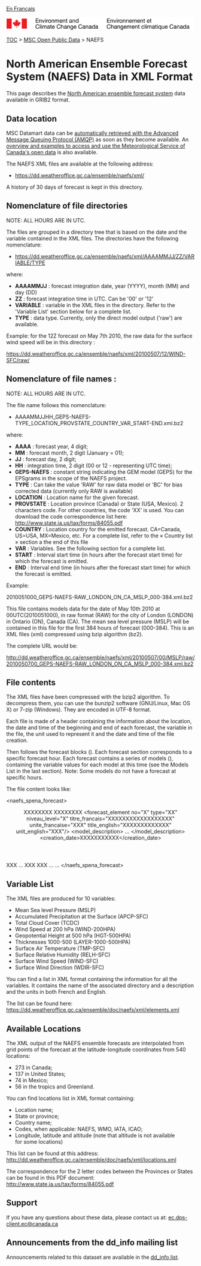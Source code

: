 [En Français](readme_naefs-datamartxml_fr.md)

![ECCC logo](../../img_eccc-logo.png)

[TOC](../../readme_en.md) > [MSC Open Public Data](../readme_en.md) > NAEFS

# North American Ensemble Forecast System (NAEFS) Data in XML Format

This page describes the [North American ensemble forecast system](readme_naefs_en.md) data available in GRIB2 format.

## Data location

MSC Datamart data can be [automatically retrieved with the Advanced Message Queuing Protocol (AMQP)](.../../msc-datamart/amqp_en.md) as soon as they become available. An [overview and examples to access and use the Meteorological Service of Canada's open data](.../../how-to/readme_en.md) is also available.

The NAEFS XML files are available at the following address:

* https://dd.weatheroffice.gc.ca/ensemble/naefs/xml/

A history of 30 days of forecast is kept in this directory.

## Nomenclature of file directories 

NOTE: ALL HOURS ARE IN UTC.

The files are grouped in a directory tree that is based on the date
and the variable contained in the XML files. The directories have the 
following nomenclature:

* https://dd.weatheroffice.gc.ca/ensemble/naefs/xml/AAAAMMJJ/ZZ/VARIABLE/TYPE


where:
* __AAAAMMJJ__ : forecast integration date, year (YYYY), month (MM) and day (DD)
* __ZZ__ : forecast integration time in UTC. Can be '00' or  '12'
* __VARIABLE__ : variable in the XML files in the directory. Refer to the 'Variable List' section below for a complete list.
* __TYPE__ : data type. Currently, only the direct model output ('raw') are
available.

Example: for the 12Z forecast on May 7th 2010, the raw data for the
surface wind speed will be in this directory :

https://dd.weatheroffice.gc.ca/ensemble/naefs/xml/20100507/12/WIND-SFC/raw/

## Nomenclature of file names :

NOTE: ALL HOURS ARE IN UTC.

The file name follows this nomenclature:

* AAAAMMJJHH_GEPS-NAEFS-TYPE_LOCATION_PROVSTATE_COUNTRY_VAR_START-END.xml.bz2

where:

* __AAAA__ : forecast year, 4 digit;
* __MM__ : forecast month, 2 digit (January = 01);
* __JJ__ : forecast day, 2 digit;
* __HH__ : integration time, 2 digit (00 or 12 - representing UTC time);
* __GEPS-NAEFS__ : constant string indicating the GEM model (GEPS) for the
EPSgrams in the scope of the NAEFS project.
* __TYPE__ : Can take the value 'RAW' for raw data model or 'BC' for
bias corrected data (currently only RAW is available)
* __LOCATION__ : Location name for the given forecast.
* __PROVSTATE__ : Location province (Canada) or State (USA, Mexico). 2
characters code. For other countries, the code 'XX' is used. You can
download the code correspondence list here:
http://www.state.ia.us/tax/forms/84055.pdf
* __COUNTRY__ : Location country for the emitted forecast. CA=Canada,
US=USA, MX=Mexico, etc. For a complete list, refer to the « Country list »
section a the end of this file
* __VAR__ : Variables. See the following section for a complete list.
* __START__ : Interval start time (in hours after the forecast start time) for
which the forecast is emitted.
* __END__ : Interval end time  (in hours after the forecast start time) for
which the forecast is emitted.


Example:

2010051000_GEPS-NAEFS-RAW_LONDON_ON_CA_MSLP_000-384.xml.bz2

This file contains models data for the date of May 10th 2010 at
00UTC(2010051000), in raw format (RAW) for the city of London (LONDON) in
Ontario (ON), Canada (CA). The mean sea level pressure (MSLP) will be
contained in this file for the first 384 hours of forecast (000-384). This
is an XML files (xml) compressed using bzip algorithm (bz2).

The complete URL would be:

http://dd.weatheroffice.gc.ca/ensemble/naefs/xml/20100507/00/MSLP/raw/2010050700_GEPS-NAEFS-RAW_LONDON_ON_CA_MSLP_000-384.xml.bz2

## File contents

The XML files have been compressed with the bzip2 algorithm. To decompress
them, you can use the bunzip2 software (GNU/Linux, Mac OS X) or 7-zip
(Windows). They are encoded in UTF-8 format.

Each file is made of a header containing the information about the
location, the date and time of the beginning and end of each forecast, the
variable in the file, the unit used to represent it and the date and time 
of the file creation.

Then follows the forecast blocks (<forecast>). Each forecast section
corresponds to a specific forecast hour. Each forecast contains a series
of models (<model>), containing the variable values for each model at this
time (see the Models List in the last section).
Note: Some models do not have a forecast at specific hours.

The file content looks like:
<?xml version='1.0' encoding='UTF-8'?>
   <naefs_spena_forecast>
      <header>
         <location description="XXXXXXXXX" pays_country="XX" province_state="XX"/>
         <valid-begin-time>XXXXXXXX</valid-begin-time>
         <valid-end-time>XXXXXXXX</valid-end-time>
         <forecast_element no="X" type="XX" niveau_level="X" titre_francais="XXXXXXXXXXXXXXXXXX" unite_francaise="XXX" title_english="XXXXXXXXXXXXX" unit_english="XXX"/>
        <model_description>
          <model id='1' model='GEM' member='000' center='CMC' domain='global' data_type='RAW' member_type='control'/>
          <model id='2' model='GEM' member='001' center='CMC' domain='global' data_type='RAW' member_type='member'/>
          <model id='3' model='GEM' member='002' center='CMC' domain='global' data_type='RAW' member_type='member'/>
               ...
        </model_description>
         <creation_date>XXXXXXXXXXX</creation_date>
      </header>
   <forecast forecast_hour='XXX' valid_time='XXXXXXXXXX'>
      <model id='1'>XXX</model>
               ...
   </forecast>
   <forecast forecast_hour='XXX' valid_time='XXXXXXXXXX'>
      <model id='1'>XXX</model>
      <model id='2'>XXX</model>
               ...
   </forecast>
         ...
</naefs_spena_forecast>

## Variable List

The XML files are produced for 10 variables:
* Mean Sea level Pressure (MSLP)
* Accumulated Precipitation at the Surface (APCP-SFC)
* Total Cloud Cover (TCDC)
* Wind Speed at 200 hPa (WIND-200HPA)
* Geopotential Height at 500 hPa (HGT-500HPA)
* Thicknesses 1000-500 (LAYER-1000-500HPA)
* Surface Air Temperature (TMP-SFC)
* Surface Relative Humidity (RELH-SFC)
* Surface Wind Speed (WIND-SFC)
* Surface Wind Direction (WDIR-SFC)

You can find a list in XML format containing the information for all the  
variables. It contains the name of the associated directory and a 
description and the units in both French and English.

The list can be found here:
https://dd.weatheroffice.gc.ca/ensemble/doc/naefs/xml/elements.xml

## Available Locations

The XML output of the NAEFS ensemble forecasts are interpolated from grid
points of the forecast at the latitude-longitude coordinates from 540 
locations:
* 273 in Canada;
* 137 in United States;
* 74 in Mexico;
* 56 in the tropics and Greenland.

You can find locations list in XML format containing:
* Location name;
* State or province;
* Country name;
* Codes, when applicable: NAEFS, WMO, IATA, ICAO;
* Longitude, latitude and altitude (note that altitude is not available   
for some locations)

This list can be found at this address:
http://dd.weatheroffice.gc.ca/ensemble/doc/naefs/xml/locations.xml

The correspondence for the 2 letter codes between the Provinces or States
can be found in this PDF document:
http://www.state.ia.us/tax/forms/84055.pdf

## Support

If you have any questions about these data, please contact us at: ec.dps-client.ec@canada.ca

## Announcements from the dd_info mailing list 

Announcements related to this dataset are available in the [dd_info list](https://lists.ec.gc.ca/cgi-bin/mailman/listinfo/dd_info).
 